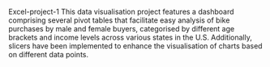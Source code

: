 Excel-project-1
This data visualisation project features a dashboard comprising several pivot tables that facilitate easy analysis of bike purchases by male and female buyers, categorised by different age brackets and income levels across various states in the U.S. Additionally, slicers have been implemented to enhance the visualisation of charts based on different data points.
